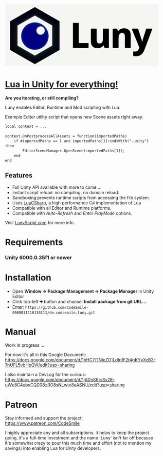 ![Luny Logo](~Media/LunyLogo.png)

# [Lua in Unity for everything!](https://lunyscript.com)

**Are you iterating, or still compiling?**

Luny enables Editor, Runtime and Mod scripting with Lua. 

Example Editor utility script that opens new Scene assets right away:
```
local context = ...

context.OnPostprocessAllAssets = function(importedPaths)
    if #importedPaths == 1 and importedPaths[1]:endsWith(".unity") then
        EditorSceneManager.OpenScene(importedPaths[1]);
    end
end
```

## Features

- Full Unity API available with more to come ...
- Instant script reload: no compiling, no domain reload. 
- Sandboxing prevents runtime scripts from accessing the file system.
- Uses [LuaCSharp](https://github.com/nuskey8/Lua-CSharp), a high performance C# implementation of Lua
- Compatible with all Editor and Runtime platforms.
- Compatible with _Auto-Refresh_ and _Enter PlayMode_ options.

Visit [LunyScript.com](https://lunyscript.com) for more info.

# Requirements
### Unity 6000.0.35f1 or newer

# Installation

* Open **Window => Package Management => Package Manager** in Unity Editor
* Click top-left **&#10133;** button and choose: **Install package from git URL...**
* Enter: `https://github.com/CodeSmile-0000011110110111/de.codesmile.luny.git`

# Manual

Work in progress ...

For now it's all in this Google Document:
https://docs.google.com/document/d/1hHC7lTNleZO1LdInfF2t4gKYvXcB3-7nUFL5vbHpQVI/edit?usp=sharing

I also maintain a DevLog for the curious:
https://docs.google.com/document/d/1jADnS6rsSx28-uWu8C4ubvCQD08zRO8sNLwtv8uASNU/edit?usp=sharing

# Patreon

Stay informed and support the project: https://www.patreon.com/CodeSmile

I highly appreciate any and all subscriptions. It helps to keep the project going, it's a full-time investment and the name 'Luny' isn't far off because it's somewhat crazy to pour this much time and effort (not to mention my savings) into enabling Lua for Unity developers.
